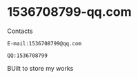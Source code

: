 # 1536708799-qq.com
Contacts

	E-mail:1536708799@qq.com
    
	QQ:1536708799
   
   BUilt to store my works
